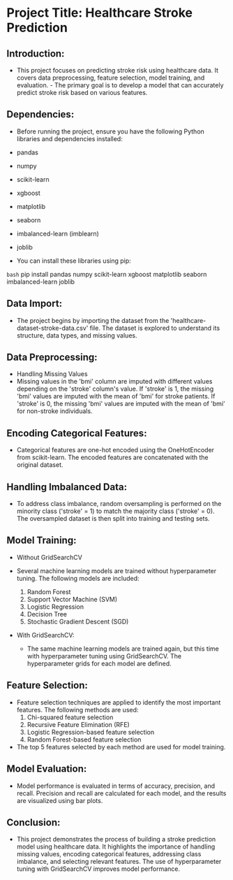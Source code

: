 # Project Title: Healthcare Stroke Prediction
## Introduction:
  - This project focuses on predicting stroke risk using healthcare data. It covers data preprocessing, feature selection, model training, and evaluation.    - The primary goal is to develop a model that can accurately predict stroke risk based on various features.

## Dependencies:
  - Before running the project, ensure you have the following Python libraries and dependencies installed:

  - pandas
- numpy
- scikit-learn
- xgboost
- matplotlib
- seaborn
- imbalanced-learn (imblearn)
- joblib
- You can install these libraries using pip:

```bash```
  pip install pandas numpy scikit-learn xgboost matplotlib seaborn imbalanced-learn joblib
## Data Import:
  - The project begins by importing the dataset from the 'healthcare-dataset-stroke-data.csv' file. The dataset is explored to understand its structure, data types, and missing values.

## Data Preprocessing:
  - Handling Missing Values
  - Missing values in the 'bmi' column are imputed with different values depending on the 'stroke' column's value. If 'stroke' is 1, the missing 'bmi' values are imputed with the mean of 'bmi' for stroke patients. If 'stroke' is 0, the missing 'bmi' values are imputed with the mean of 'bmi' for non-stroke individuals.

## Encoding Categorical Features:
  - Categorical features are one-hot encoded using the OneHotEncoder from scikit-learn. The encoded features are concatenated with the original dataset.

## Handling Imbalanced Data:
  - To address class imbalance, random oversampling is performed on the minority class ('stroke' = 1) to match the majority class ('stroke' = 0). The oversampled dataset is then split into training and testing sets.

## Model Training:
  - Without GridSearchCV
  - Several machine learning models are trained without hyperparameter tuning. The following models are included:

    1. Random Forest
    2. Support Vector Machine (SVM)
    3. Logistic Regression
    4. Decision Tree
    5. Stochastic Gradient Descent (SGD)
  - With GridSearchCV:
    - The same machine learning models are trained again, but this time with hyperparameter tuning using GridSearchCV. The hyperparameter grids for each model are defined.

## Feature Selection:
  - Feature selection techniques are applied to identify the most important features. The following methods are used:
    1. Chi-squared feature selection
    2. Recursive Feature Elimination (RFE)
    3. Logistic Regression-based feature selection
    4. Random Forest-based feature selection
  - The top 5 features selected by each method are used for model training.

## Model Evaluation:
  - Model performance is evaluated in terms of accuracy, precision, and recall. Precision and recall are calculated for each model, and the results are visualized using bar plots.

## Conclusion:
  - This project demonstrates the process of building a stroke prediction model using healthcare data. It highlights the importance of handling missing values, encoding categorical features, addressing class imbalance, and selecting relevant features. The use of hyperparameter tuning with GridSearchCV improves model performance.
